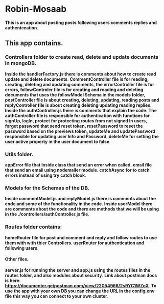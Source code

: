 # Robin-Mosaab
**This is an app about posting posts following users comments replies and authentecation**.
## This app contains.
### Controllers folder to create read, delete and update documents in mongoDB.
**Inside the handlerFactory.js there is comments about how to create read update and delete documents**.
**CommentController file is for reading, creating, deleting and updating comments, the errorController file is for errors, followControler file is for creating and reading and deleting documents that uses the followModel Schema in the models folder, postController file is about creating, deleting, updating, reading posts and replyController file is about creating deleting updating reading replies**.
**Inside the authController.js there is comments that explain the code**.
**The authController file is responsible for authentication with functions for signUp, logIn, protect for protecting routes from not signed In users, forget password that send reset token, resetPassword to reset the password based on the previews token, updateMe and updatePassword responsible for updating user Info and Password, deleteMe for setting the user active property in the user document to false**.
### Utils folder. 
**appError file that Inside  class that send an error when called**.
**email file that send an email using nodemailer module**.
**catchAsync for to catch errors instead of using try catch blook**.
### Models for the Schemas of the DB.
**Inside commentModel.js and replyModel.js there is comments about the code and some of the functionality in the code**.
**Inside userModel there are comments about the code and there are methods that we will be using in the ./controllers/authController.js file**.
### Routes folder contains:
**homeRouter file for post and comment and reply and follow routes to use them with with thier Controllers**.
**userRouter for authentication and following users**.
#### Other files.
**server.js for running the server and app.js using the routes files in the routes folder, and also modules about security**.
**Link about postman docs is here:
https://documenter.getpostman.com/view/22054966/2s9YC1WZoX**.
**To use the app with your own DB you can change the URL in the config.env file this way you can connect to your own cluster**.





